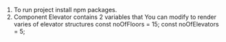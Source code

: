 1. To run project install npm packages.
2. Component Elevator contains 2 variables that You can modify to render varies of elevator structures
  const noOfFloors = 15;
  const noOfElevators = 5;
